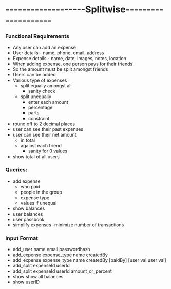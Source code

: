 # -------------------Splitwise--------------------
### Functional Requirements
- Any user can add an expense
- User details - name, phone, email, address
- Expense details - name, date, images, notes, location
- When adding expense, one person pays for their friends
- So the amount must be split amongst friends
- Users can be added
- Various type of expenses
	- split equally amongst all
		- sanity check
	- split unequally
		- enter each amount
		- percentage
		- parts
		- constraint
- round off to 2 decimal places
- user can see their past expenses
- user can see their net amount
	- in total
	- against each friend
		- sanity for 0 values
- show total of all users

### Queries:
- add expense
	- who paid
	- people in the group
	- expense type
	- values if unequal
- show balances
- user balances
- user passbook
- simplify expenses
	-minimize number of transactions

### Input Format
- add_user name email passwordhash
- add_expense expense_type name createdBy
- add_expense expense_type name createdBy [paidBy] [user val user val]
- add_split expenseId userId
- add_split expenseId userId amount_or_percent 
- show show all balances
- show userID
